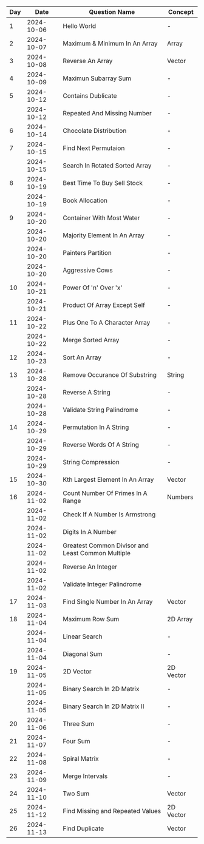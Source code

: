 | Day | Date       | Question Name                                     | Concept   |
| --- | ---------- | ------------------------------------------------- | --------- |
| 1   | 2024-10-06 | Hello World                                       | -         |
| 2   | 2024-10-07 | Maximum & Minimum In An Array                     | Array     |
| 3   | 2024-10-08 | Reverse An Array                                  | Vector    |
| 4   | 2024-10-09 | Maximun Subarray Sum                              | -         |
| 5   | 2024-10-12 | Contains Dublicate                                | -         |
|     | 2024-10-12 | Repeated And Missing Number                       | -         |
| 6   | 2024-10-14 | Chocolate Distribution                            | -         |
| 7   | 2024-10-15 | Find Next Permutaion                              | -         |
|     | 2024-10-15 | Search In Rotated Sorted Array                    | -         |
| 8   | 2024-10-19 | Best Time To Buy Sell Stock                       | -         |
|     | 2024-10-19 | Book Allocation                                   | -         |
| 9   | 2024-10-20 | Container With Most Water                         | -         |
|     | 2024-10-20 | Majority Element In An Array                      | -         |
|     | 2024-10-20 | Painters Partition                                | -         |
|     | 2024-10-20 | Aggressive Cows                                   | -         |
| 10  | 2024-10-21 | Power Of 'n' Over 'x'                             | -         |
|     | 2024-10-21 | Product Of Array Except Self                      | -         |
| 11  | 2024-10-22 | Plus One To A Character Array                     | -         |
|     | 2024-10-22 | Merge Sorted Array                                | -         |
| 12  | 2024-10-23 | Sort An Array                                     | -         |
| 13  | 2024-10-28 | Remove Occurance Of Substring                     | String    |
|     | 2024-10-28 | Reverse A String                                  | -         |
|     | 2024-10-28 | Validate String Palindrome                        | -         |
| 14  | 2024-10-29 | Permutation In A String                           | -         |
|     | 2024-10-29 | Reverse Words Of A String                         | -         |
|     | 2024-10-29 | String Compression                                | -         |
| 15  | 2024-10-30 | Kth Largest Element In An Array                   | Vector    |
| 16  | 2024-11-02 | Count Number Of Primes In A Range                 | Numbers   |
|     | 2024-11-02 | Check If A Number Is Armstrong                    |           |
|     | 2024-11-02 | Digits In A Number                                |           |
|     | 2024-11-02 | Greatest Common Divisor and Least Common Multiple |           |
|     | 2024-11-02 | Reverse An Integer                                |           |
|     | 2024-11-02 | Validate Integer Palindrome                       |           |
| 17  | 2024-11-03 | Find Single Number In An Array                    | Vector    |
| 18  | 2024-11-04 | Maximum Row Sum                                   | 2D Array  |
|     | 2024-11-04 | Linear Search                                     | -         |
|     | 2024-11-04 | Diagonal Sum                                      | -         |
| 19  | 2024-11-05 | 2D Vector                                         | 2D Vector |
|     | 2024-11-05 | Binary Search In 2D Matrix                        | -         |
|     | 2024-11-05 | Binary Search In 2D Matrix II                     | -         |
| 20  | 2024-11-06 | Three Sum                                         | -         |
| 21  | 2024-11-07 | Four Sum                                          | -         |
| 22  | 2024-11-08 | Spiral Matrix                                     | -         |
| 23  | 2024-11-09 | Merge Intervals                                   | -         |
| 24  | 2024-11-10 | Two Sum                                           | Vector    |
| 25  | 2024-11-12 | Find Missing and Repeated Values                  | 2D Vector |
| 26  | 2024-11-13 | Find Duplicate                                    | Vector    |
